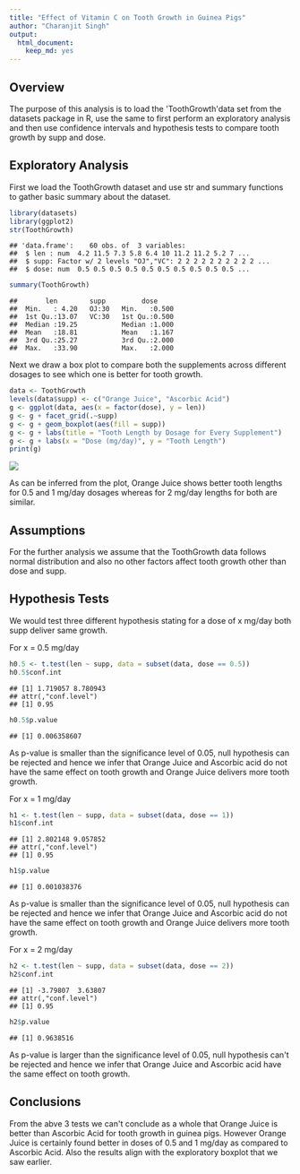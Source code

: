 ```yaml
---
title: "Effect of Vitamin C on Tooth Growth in Guinea Pigs"
author: "Charanjit Singh"
output: 
  html_document: 
    keep_md: yes
---
```




## Overview

The purpose of this analysis is to load the 'ToothGrowth'data set from the datasets package in R, use the same to first perform an exploratory analysis and then use confidence intervals and hypothesis tests to compare tooth growth by supp and dose. 

## Exploratory Analysis

First we load the ToothGrowth dataset and use str and summary functions to gather basic summary about the dataset. 


```r
library(datasets)
library(ggplot2)
str(ToothGrowth)
```

```
## 'data.frame':	60 obs. of  3 variables:
##  $ len : num  4.2 11.5 7.3 5.8 6.4 10 11.2 11.2 5.2 7 ...
##  $ supp: Factor w/ 2 levels "OJ","VC": 2 2 2 2 2 2 2 2 2 2 ...
##  $ dose: num  0.5 0.5 0.5 0.5 0.5 0.5 0.5 0.5 0.5 0.5 ...
```

```r
summary(ToothGrowth)
```

```
##       len        supp         dose      
##  Min.   : 4.20   OJ:30   Min.   :0.500  
##  1st Qu.:13.07   VC:30   1st Qu.:0.500  
##  Median :19.25           Median :1.000  
##  Mean   :18.81           Mean   :1.167  
##  3rd Qu.:25.27           3rd Qu.:2.000  
##  Max.   :33.90           Max.   :2.000
```

Next we draw a box plot to compare both the supplements across different dosages to see which one is better for tooth growth.


```r
data <- ToothGrowth
levels(data$supp) <- c("Orange Juice", "Ascorbic Acid")
g <- ggplot(data, aes(x = factor(dose), y = len))
g <- g + facet_grid(.~supp)
g <- g + geom_boxplot(aes(fill = supp))
g <- g + labs(title = "Tooth Length by Dosage for Every Supplement")
g <- g + labs(x = "Dose (mg/day)", y = "Tooth Length")
print(g)
```

![](Statistical-Inference-Assignment-1-Part-2_files/figure-html/unnamed-chunk-2-1.png)<!-- -->

As can be inferred from the plot, Orange Juice shows better tooth lengths for 0.5 and 1 mg/day dosages whereas for 2 mg/day lengths for both are similar.

## Assumptions

For the further analysis we assume that the ToothGrowth data follows normal distribution and also no other factors affect tooth growth other than dose and supp.

## Hypothesis Tests

We would test three different hypothesis stating for a dose of x mg/day both supp deliver same growth. 

For x = 0.5 mg/day


```r
h0.5 <- t.test(len ~ supp, data = subset(data, dose == 0.5))
h0.5$conf.int
```

```
## [1] 1.719057 8.780943
## attr(,"conf.level")
## [1] 0.95
```

```r
h0.5$p.value
```

```
## [1] 0.006358607
```

As p-value is smaller than the significance level of 0.05, null hypothesis can be rejected and hence we infer that Orange Juice and Ascorbic acid do not have the same effect on tooth growth and Orange Juice delivers more tooth growth.

For x = 1 mg/day


```r
h1 <- t.test(len ~ supp, data = subset(data, dose == 1))
h1$conf.int
```

```
## [1] 2.802148 9.057852
## attr(,"conf.level")
## [1] 0.95
```

```r
h1$p.value
```

```
## [1] 0.001038376
```

As p-value is smaller than the significance level of 0.05, null hypothesis can be rejected and hence we infer that Orange Juice and Ascorbic acid do not have the same effect on tooth growth and Orange Juice delivers more tooth growth.

For x = 2 mg/day


```r
h2 <- t.test(len ~ supp, data = subset(data, dose == 2))
h2$conf.int
```

```
## [1] -3.79807  3.63807
## attr(,"conf.level")
## [1] 0.95
```

```r
h2$p.value
```

```
## [1] 0.9638516
```

As p-value is larger than the significance level of 0.05, null hypothesis can't be rejected and hence we infer that Orange Juice and Ascorbic acid have the same effect on tooth growth.

## Conclusions

From the abve 3 tests we can't conclude as a whole that Orange Juice is better than Ascorbic Acid for tooth growth in guinea pigs. However Orange Juice is certainly found better in doses of 0.5 and 1 mg/day as compared to Ascorbic Acid. Also the results align with the exploratory boxplot that we saw earlier. 

